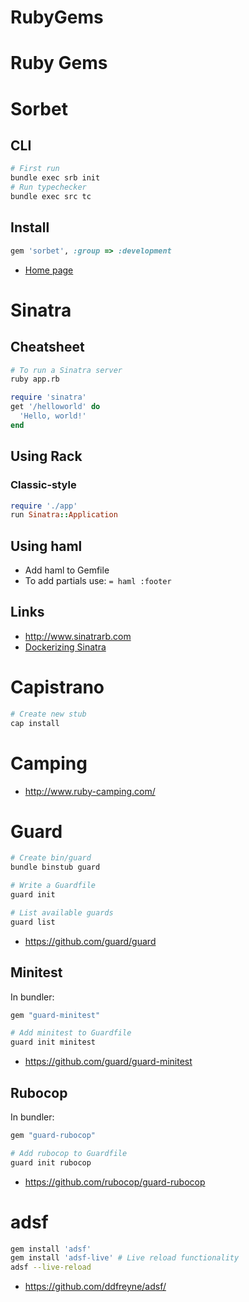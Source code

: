 # RubyGems


# Ruby Gems

# Sorbet

## CLI

```bash
# First run
bundle exec srb init
# Run typechecker
bundle exec src tc
```

## Install

```ruby
gem 'sorbet', :group => :development
```

- [Home page](https://sorbet.org)


# Sinatra
## Cheatsheet

```bash
# To run a Sinatra server
ruby app.rb
```

```ruby
require 'sinatra'
get '/helloworld' do
  'Hello, world!'
end
```

## Using Rack

### Classic-style

```ruby
require './app'
run Sinatra::Application
```

## Using haml

* Add haml to Gemfile
* To add partials use: ``= haml :footer``

## Links
* <http://www.sinatrarb.com>
* [Dockerizing Sinatra](https://www.codewithjason.com/dockerize-sinatra-application/)


# Capistrano

```bash
# Create new stub
cap install
```


# Camping

- <http://www.ruby-camping.com/>





# Guard

```bash
# Create bin/guard
bundle binstub guard

# Write a Guardfile
guard init

# List available guards
guard list
```

- <https://github.com/guard/guard>

## Minitest

In bundler:

```ruby
gem "guard-minitest"
```

```bash
# Add minitest to Guardfile
guard init minitest
```

- <https://github.com/guard/guard-minitest>

## Rubocop

In bundler:

```ruby
gem "guard-rubocop"
```

```bash
# Add rubocop to Guardfile
guard init rubocop
```

- <https://github.com/rubocop/guard-rubocop>


# adsf

```bash
gem install 'adsf'
gem install 'adsf-live' # Live reload functionality
adsf --live-reload
```

- <https://github.com/ddfreyne/adsf/>
